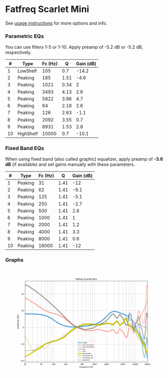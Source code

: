 # Fatfreq Scarlet Mini
See [usage instructions](https://github.com/jaakkopasanen/AutoEq#usage) for more options and info.

### Parametric EQs
You can use filters 1-5 or 1-10. Apply preamp of -5.2 dB or -5.2 dB, respectively.

|   # | Type      |   Fc (Hz) |    Q |   Gain (dB) |
|-----|-----------|-----------|------|-------------|
|   1 | LowShelf  |       105 | 0.7  |       -14.2 |
|   2 | Peaking   |       185 | 1.51 |        -4.6 |
|   3 | Peaking   |      1021 | 0.34 |         2   |
|   4 | Peaking   |      3493 | 4.13 |         2.6 |
|   5 | Peaking   |      5822 | 3.96 |         4.7 |
|   6 | Peaking   |        64 | 2.18 |         2.6 |
|   7 | Peaking   |       126 | 2.63 |        -1.1 |
|   8 | Peaking   |      2092 | 3.55 |         0.7 |
|   9 | Peaking   |      8931 | 1.53 |         2.8 |
|  10 | HighShelf |     10000 | 0.7  |       -10.1 |

### Fixed Band EQs
When using fixed band (also called graphic) equalizer, apply preamp of **-3.6 dB** (if available) and set gains manually with these parameters.

|   # | Type    |   Fc (Hz) |    Q |   Gain (dB) |
|-----|---------|-----------|------|-------------|
|   1 | Peaking |        31 | 1.41 |       -12   |
|   2 | Peaking |        62 | 1.41 |        -9.1 |
|   3 | Peaking |       125 | 1.41 |        -5.1 |
|   4 | Peaking |       250 | 1.41 |        -2.7 |
|   5 | Peaking |       500 | 1.41 |         2.6 |
|   6 | Peaking |      1000 | 1.41 |         1   |
|   7 | Peaking |      2000 | 1.41 |         1.2 |
|   8 | Peaking |      4000 | 1.41 |         3.3 |
|   9 | Peaking |      8000 | 1.41 |         0.6 |
|  10 | Peaking |     16000 | 1.41 |       -12   |

### Graphs
![](./Fatfreq%20Scarlet%20Mini.png)

